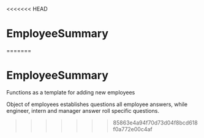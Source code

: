 <<<<<<< HEAD
# EmployeeSummary
=======
# EmployeeSummary

Functions as a template for adding new employees
 
 Object of employees establishes questions all employee answers, while engineer, intern and manager answer roll specific questions. 
>>>>>>> 85863e4a94f70d73d04f8bcd618f0a772e00c4af
